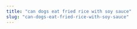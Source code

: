```yaml
---
title: "can dogs eat fried rice with soy sauce"
slug: "can-dogs-eat-fried-rice-with-soy-sauce"
---
```


